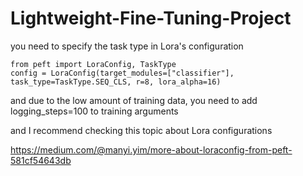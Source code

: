 # Lightweight-Fine-Tuning-Project

you need to specify the task type in Lora's configuration
```
from peft import LoraConfig, TaskType
config = LoraConfig(target_modules=["classifier"], task_type=TaskType.SEQ_CLS, r=8, lora_alpha=16)
```
and due to the low amount of training data, you need to add logging_steps=100 to training arguments

and I recommend checking this topic about Lora configurations

https://medium.com/@manyi.yim/more-about-loraconfig-from-peft-581cf54643db
